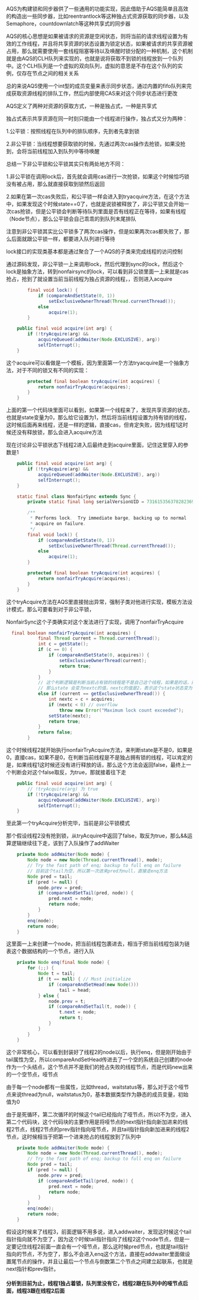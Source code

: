 AQS为构建锁和同步器供了一些通用的功能实现，因此借助于AQS能简单且高效的构造出一些同步器，比如reentrantlock等这种独占式资源获取的同步器，以及Semaphore，countdownlatch等这种共享式的同步器

AQS的核心思想是如果被请求的资源是空闲状态，则将当前的请求线程设置为有效的工作线程，并且将共享资源的状态设置为锁定状态，如果被请求的共享资源被占用，那么就需要使用一套线程阻塞等待以及唤醒时锁分配的一种机制，这个机制就是由AQS的CLH队列来实现的，也就是说将获取不到锁的线程放到一个队列中。这个CLH队列是一个虚拟的双向队列，虚拟的意思是不存在这个队列的实例，仅存在节点之间的相关关系

总的来说AQS使用一个int型的成员变量来表示同步状态，通过内置的fifo队列来完成获取资源线程的排队工作，然后内部使用CAS来对这个同步状态进行更改

AQS定义了两种对资源的获取方式，一种是独占式，一种是共享式

独占式表示共享资源在同一时刻只能由一个线程进行操作，独占式又分为两种：

1.公平锁：按照线程在队列中的排队顺序，先到者先拿到锁

2.非公平锁：当线程想要获取锁的时候，先通过两次cas操作去抢锁，如果没抢到，会将当前线程加入到队列中等待唤醒

总结一下非公平锁和公平锁其实只有两处地方不同：

1.非公平锁在调用lock后，首先就会调用cas进行一次抢锁，如果这个时候恰巧锁没有被占用，那么就直接获取到锁然后返回

2.如果在第一次cas失败后，和公平锁一样会进入到tryacquire方法，在这个方法中，如果发现这个时候state==0了，也就是说锁被释放了，非公平锁又会开始一次cas抢锁，但是公平锁会判断等待队列里面是否有线程正在等待，如果有线程（Node节点），那么公平锁会自己乖乖的到队列末尾排队

注意到非公平锁其实比公平锁多了两次cas操作，但是如果两次cas都失败了，那么后面就跟公平锁一样，都要进入队列进行等待

lock接口的实现类基本都是通过聚合了一个AQS的子类来完成线程的访问控制

通过源码发现，非公平锁一上来调用lock，然后代理到sync的lock，然后这个lock是抽象方法，转到nonfairsync的lock，可以看到非公锁里面一上来就是cas抢占，抢到了就设置当前当前线程为独占资源的线程，，否则进入acquire

~~~java
        final void lock() {
            if (compareAndSetState(0, 1))
                setExclusiveOwnerThread(Thread.currentThread());
            else
                acquire(1);
        }
~~~

~~~java
    public final void acquire(int arg) {
        if (!tryAcquire(arg) &&
            acquireQueued(addWaiter(Node.EXCLUSIVE), arg))
            selfInterrupt();
    }
~~~

这个acquire可以看做是一个模板，因为里面第一个方法tryacquire是一个抽象方法，对于不同的锁又有不同的实现：

~~~java
        protected final boolean tryAcquire(int acquires) {
            return nonfairTryAcquire(acquires);
        }
    }

~~~

上面的第一个代码块里面可以看到，如果第一个线程来了，发现共享资源的状态，也就是state变量为0，那么给它设置为1，然后将当前线程设置为持有锁的线程，这时候后面再来线程，还是一样的逻辑，直接cas，但肯定失败，因为线程1这时候还没有释放锁，那么会进入acquire方法

现在讨论非公平锁状态下线程2进入后最终走到acquire里面，记住这里穿入的参数是1

~~~java
    public final void acquire(int arg) {
        if (!tryAcquire(arg) &&
            acquireQueued(addWaiter(Node.EXCLUSIVE), arg))
            selfInterrupt();
    }
~~~

~~~java
    static final class NonfairSync extends Sync {
        private static final long serialVersionUID = 7316153563782823691L;

        /**
         * Performs lock.  Try immediate barge, backing up to normal
         * acquire on failure.
         */
        final void lock() {
            if (compareAndSetState(0, 1))
                setExclusiveOwnerThread(Thread.currentThread());
            else
                acquire(1);
        }

        protected final boolean tryAcquire(int acquires) {
            return nonfairTryAcquire(acquires);
        }
    }
~~~

这个tryAcquire方法在AQS里直接抛出异常，强制子类对他进行实现，模板方法设计模式，那么可要看到对于非公平锁，

NonfairSync这个子类确实对这个发法进行了实现，调用了nonfairTryAcquire

~~~java
  final boolean nonfairTryAcquire(int acquires) {
            final Thread current = Thread.currentThread();
            int c = getState();
            if (c == 0) {
                if (compareAndSetState(0, acquires)) {
                    setExclusiveOwnerThread(current);
                    return true;
                }
            }
      		// 这个判断逻辑是判断当前占有锁的线程是不是自己这个线程，如果是的话，那么证明你这现在是重入了一遍锁
            // 那么state 会变为nextc的值，nextc的值是2，表示这个state状态变为了2，那么就是重入了
            else if (current == getExclusiveOwnerThread()) {
                int nextc = c + acquires;
                if (nextc < 0) // overflow
                    throw new Error("Maximum lock count exceeded");
                setState(nextc);
                return true;
            }
            return false;
        }
~~~

这个时候线程2就开始执行nonfairTryAcquire方法，来判断state是不是0，如果是0，直接cas，如果不是0，在判断当前线程是不是独占拥有锁的线程，可以肯定的是，如果线程1这时候还没有进行释放的话，那么这个方法会返回false，最终上一个判断会对这个false取反，为true，那就接着往下走

~~~java
    public final void acquire(int arg) {
        // !tryAcquire(arg) 为 true
        if (!tryAcquire(arg) &&
            acquireQueued(addWaiter(Node.EXCLUSIVE), arg))
            selfInterrupt();
    }
~~~

至此第一个tryAcquire分析完毕，当前是非公平锁模式

那个假设线程2没有抢到锁，从tryAcquire中返回了false，取反为true，那么&&运算逻辑继续往下走，该到了入队操作了addWaiter

~~~java
    private Node addWaiter(Node mode) {
        Node node = new Node(Thread.currentThread(), mode);
        // Try the fast path of enq; backup to full enq on failure
        // 目前这个tail为空，所以第一次进来pred为null，直接走enq方法
        Node pred = tail;
        if (pred != null) {
            node.prev = pred;
            if (compareAndSetTail(pred, node)) {
                pred.next = node;
                return node;
            }
        }
        enq(node);
        return node;
    }
~~~

这里面一上来创建一个node，把当前线程包裹进去，相当于把当前线程包装为链表这个数据结构的一个节点，进行入队

~~~java
    private Node enq(final Node node) {
        for (;;) {
            Node t = tail;
            if (t == null) { // Must initialize
                if (compareAndSetHead(new Node()))
                    tail = head;
            } else {
                node.prev = t;
                if (compareAndSetTail(t, node)) {
                    t.next = node;
                    return t;
                }
            }
        }
    }
~~~

这个非常核心，可以看到封装好了线程2的node以后，执行enq，但是刚开始由于tail属性为空，所以compareAndSetHead传进去了一个空的系统自己创建的node作为一个头结点，这个节点并不是我们的抢占失败的线程节点，而是代码new出来的一个空节点，哑节点

由于每一个node都有一些属性，比如thread，waitstatus等，那么对于这个哑节点来说thread为null，waitstatus为0，基本数据类型作为静态的成员变量，初始值为0

由于是死循环，第二次循环的时候这个tail已经指向了哑节点，所以t不为空，进入第二个代码块，这个代码块的主要作用是将哑节点的next指针指向新加进来的线程2节点，线程2节点的prev指针指向哑节点，并且tail指针指向新加进来的线程2节点，这时候相当于把第一个进来抢占的线程放到了队列中

~~~java
    private Node addWaiter(Node mode) {
        Node node = new Node(Thread.currentThread(), mode);
        // Try the fast path of enq; backup to full enq on failure
        Node pred = tail;
        if (pred != null) {
            node.prev = pred;
            if (compareAndSetTail(pred, node)) {
                pred.next = node;
                return node;
            }
        }
        enq(node);
        return node;
    }
~~~

假设这时候来了线程3，前面逻辑不用多说，进入addwaiter，发现这时候这个tail指针指向就不为空了，因为这个时候tail指针指向了线程2这个node节点，但是一定要记住线程2前面一直会有一个哑节点，那么这时候pred节点，也就是tail指针指向的节点，不为空了，那么不会进入enq这个方法，直接在addwaiter里面做设置尾节点的操作，并且让最后一个节点与倒数第二个节点之间建立起联系，也就是next指针和prev指针。

#### 分析到目前为止，线程1独占着锁，队列里没有它，线程2跟在队列中的哑节点后面，线程3跟在线程2后面

